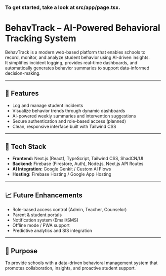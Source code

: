 ### To get started, take a look at src/app/page.tsx.

# BehavTrack – AI-Powered Behavioral Tracking System

BehavTrack is a modern web-based platform that enables schools to record, monitor, and analyze student behavior using AI-driven insights.  
It simplifies incident logging, provides real-time dashboards, and automatically generates behavior summaries to support data-informed decision-making.

---

## 🚀 Features
- Log and manage student incidents
- Visualize behavior trends through dynamic dashboards
- AI-powered weekly summaries and intervention suggestions
- Secure authentication and role-based access (planned)
- Clean, responsive interface built with Tailwind CSS

---

## 🧩 Tech Stack
- **Frontend:** Next.js (React), TypeScript, Tailwind CSS, ShadCN/UI  
- **Backend:** Firebase (Firestore, Auth), Node.js, Next.js API Routes  
- **AI Integration:** Google Genkit / Custom AI Flows  
- **Hosting:** Firebase Hosting / Google App Hosting  

---

## 📈 Future Enhancements
- Role-based access control (Admin, Teacher, Counselor)  
- Parent & student portals  
- Notification system (Email/SMS)  
- Offline mode / PWA support  
- Predictive analytics and SIS integration  

---

## 🧠 Purpose
To provide schools with a data-driven behavioral management system that promotes collaboration, insights, and proactive student support.

